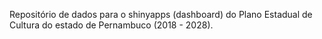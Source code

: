 Repositório de dados para o shinyapps (dashboard) do Plano Estadual de Cultura do estado de Pernambuco (2018 - 2028). 
